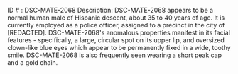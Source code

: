 ID # : DSC-MATE-2068
Description: DSC-MATE-2068 appears to be a normal human male of Hispanic descent, about 35 to 40 years of age. It is currently employed as a police officer, assigned to a precinct in the city of [REDACTED]. DSC-MATE-2068's anomalous properties manifest in its facial features - specifically, a large, circular spot on its upper lip, and oversized clown-like blue eyes which appear to be permanently fixed in a wide, toothy smile. DSC-MATE-2068 is also frequently seen wearing a short peak cap and a gold chain. 
